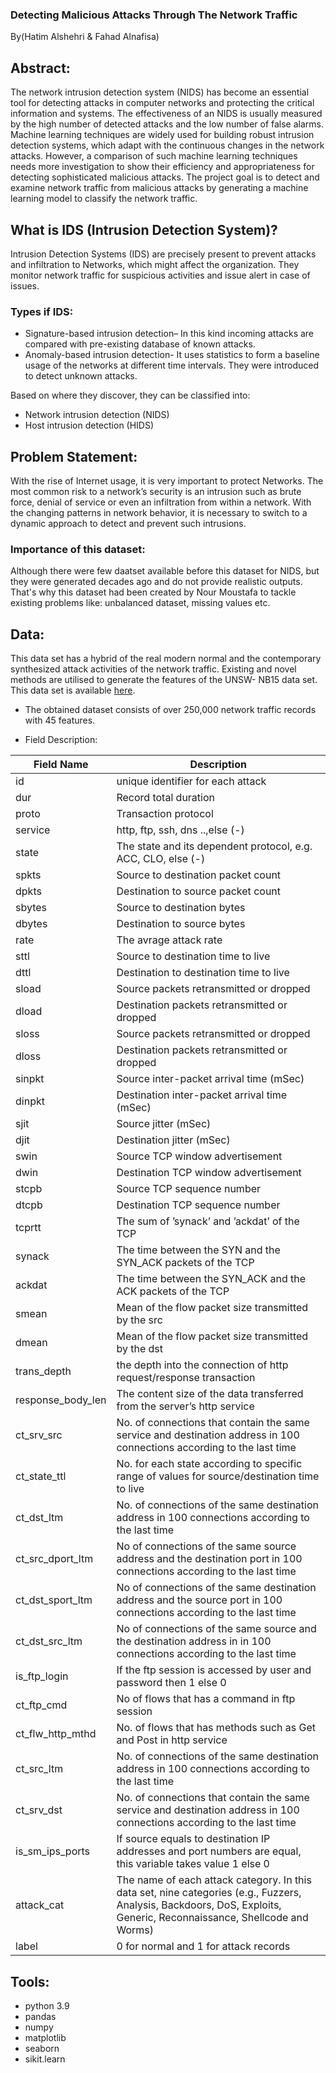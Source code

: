 ### Detecting Malicious Attacks Through The Network Traffic

By(Hatim Alshehri & Fahad Alnafisa)

## Abstract:
The network intrusion detection system (NIDS) has become an essential tool for detecting attacks in computer networks and protecting the critical information and systems. The effectiveness of an NIDS is usually measured by the high number of detected attacks and the low number of false alarms. Machine learning techniques are widely used for building robust intrusion detection systems, which adapt with the continuous changes in the network attacks. However, a comparison of such machine learning techniques needs more investigation to show their efficiency and appropriateness for detecting sophisticated malicious attacks.
The project goal is to detect and examine network traffic from malicious attacks by generating a machine learning model to classify the network traffic.

## What is IDS (Intrusion Detection System)?
Intrusion Detection Systems (IDS) are precisely present to prevent attacks and infiltration to Networks, which might affect the organization. They monitor network traffic for suspicious activities and issue alert in case of issues.

### Types if IDS:
* Signature-based intrusion detection– In this kind incoming attacks are compared with pre-existing database of known attacks.
* Anomaly-based intrusion detection- It uses statistics to form a baseline usage of the networks at different time intervals. They were introduced to detect unknown attacks.

Based on where they discover, they can be classified into:
* Network intrusion detection (NIDS)
* Host intrusion detection (HIDS)

## Problem Statement:
With the rise of Internet usage, it is very important to protect Networks. The most common risk to a network’s security is an intrusion such as brute force, denial of service or even an infiltration from within a network. With the changing patterns in network behavior, it is necessary to switch to a dynamic approach to detect and prevent such intrusions.

### Importance of this dataset:
Although there were few daatset available before this dataset for NIDS, but they were generated decades ago and do not provide realistic outputs. That's why this dataset had been created by Nour Moustafa to tackle existing problems like: unbalanced dataset, missing values etc.


## Data:
This data set has a hybrid of the real modern normal and the contemporary synthesized attack activities of the network traffic. Existing and novel methods are utilised to generate the features of the UNSW- NB15 data set. This data set is available [here](https://cloudstor.aarnet.edu.au/plus/index.php/s/2DhnLGDdEECo4ys?path=%2FUNSW-NB15%20-%20CSV%20Files%2Fa%20part%20of%20training%20and%20testing%20set).

*  The obtained dataset consists of over 250,000 network traffic records with 45 features.

* Field Description:

 Field Name  | Description |
 ----------- | ----------- |
| id          | unique identifier for each attack |
| dur         | Record total duration         |
| proto       | Transaction protocol      |
| service     | http, ftp, ssh, dns ..,else (-) |
| state       | The state and its dependent protocol, e.g. ACC, CLO, else (-) |
| spkts       | Source to destination packet count |
| dpkts       | Destination to source packet count |
| sbytes      | Source to destination bytes         |
| dbytes      | Destination to source bytes|
| rate        | The avrage attack rate           |
| sttl        | Source to destination time to live         |
| dttl        | Destination to destination time to live     | 
| sload       | Source packets retransmitted or dropped      |
| dload       | Destination packets retransmitted or dropped      |
| sloss       | Source packets retransmitted or dropped
| dloss       | Destination packets retransmitted or dropped     |
| sinpkt      | Source inter-packet arrival time (mSec)         |
| dinpkt      | Destination inter-packet arrival time (mSec)    |
| sjit        | Source jitter (mSec)                            |
| djit        | Destination jitter (mSec)                     |
| swin        | Source TCP window advertisement               |
| dwin        | Destination TCP window advertisement          |
| stcpb       | Source TCP sequence number                    |
| dtcpb       | Destination TCP sequence number               |
| tcprtt      | The sum of ’synack’ and ’ackdat’ of the TCP   |
| synack      | The time between the SYN and the SYN_ACK packets of the TCP |
| ackdat      | The time between the SYN_ACK and the ACK packets of the TCP |
| smean       | Mean of the flow packet size transmitted by the src         |
| dmean       | Mean of the flow packet size transmitted by the dst         |
| trans_depth | the depth into the connection of http request/response transaction |
| response_body_len | The content size of the data transferred from the server’s http service |
| ct_srv_src         | No. of connections that contain the same service and destination address in 100 connections according to the last time |
| ct_state_ttl       | No. for each state according to specific range of values for source/destination time to live       |
| ct_dst_ltm         | No. of connections of the same destination address in 100 connections according to the last time        | 
| ct_src_dport_ltm   | No of connections of the same source address  and the destination port  in 100 connections according to the last time    | 
| ct_dst_sport_ltm   | No of connections of the same destination address and the source port in 100 connections according to the last time    |
| ct_dst_src_ltm     | No of connections of the same source and the destination address in in 100 connections according to the last time   | 
| is_ftp_login       | If the ftp session is accessed by user and password then 1 else 0     | 
| ct_ftp_cmd         | No of flows that has a command in ftp session |
| ct_flw_http_mthd   | No. of flows that has methods such as Get and Post in http service        | 
| ct_src_ltm         | No. of connections of the same destination address in 100 connections according to the last time     |
| ct_srv_dst         | No. of connections that contain the same service and destination address in 100 connections according to the last time        |
| is_sm_ips_ports    |  If source equals to destination IP addresses and port numbers are equal, this variable takes value 1 else 0        |
| attack_cat | The name of each attack category. In this data set, nine categories (e.g., Fuzzers, Analysis, Backdoors, DoS, Exploits, Generic, Reconnaissance, Shellcode and Worms) |
| label | 0 for normal and 1 for attack records | 

## Tools:
* python 3.9
* pandas
* numpy
* matplotlib
* seaborn
* sikit.learn
